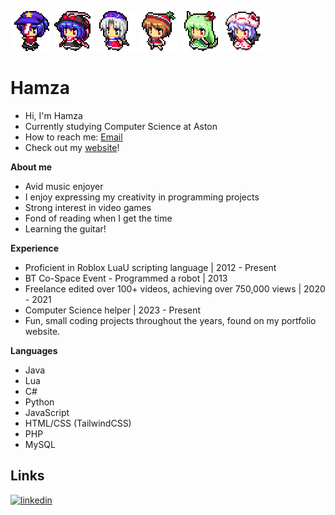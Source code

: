 <img src="71.png" alt="71"/> <img src="38.png" alt="38"/> <img src="28.png" alt="28"/> <img src="19.png" alt="19"/> <img src="30.png" alt="30"/> <img src="31.png" alt="31" width="64" height="64"/>


# Hamza
- Hi, I'm Hamza
- Currently studying Computer Science at Aston
- How to reach me: [Email](mailto:HamzaKhan2702@outlook.com)
- Check out my [website](https://hamza2702.github.io/portfolio/index.html)!

**About me**
- Avid music enjoyer
- I enjoy expressing my creativity in programming projects
- Strong interest in video games
- Fond of reading when I get the time
- Learning the guitar!

**Experience**
- Proficient in Roblox LuaU scripting language | 2012 - Present
- BT Co-Space Event - Programmed a robot | 2013
- Freelance edited over 100+ videos, achieving over 750,000 views | 2020 - 2021
- Computer Science helper | 2023 - Present
- Fun, small coding projects throughout the years, found on my portfolio website.

**Languages**
- Java
- Lua
- C#
- Python
- JavaScript
- HTML/CSS (TailwindCSS)
- PHP
- MySQL

## Links
[![linkedin](https://img.shields.io/badge/linkedin-0A66C2?style=for-the-badge&logo=linkedin&logoColor=white)](https://www.linkedin.com/in/hamza-khan2/)
